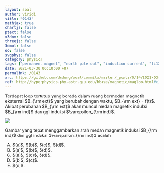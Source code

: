 ```yaml
---
layout: soal
author: viridi
title: "0143"
mathjax: true
chartjs: false
ptext: false
x3dom: false
threejs: false
3dmol: false
oo: false
svgphys: false
category: physics
tags: ["permanent magnet", "north pole out", "induction current", "fi1202", "2020-1"]
date: 2021-03-30 06:10:00 +07
permalink: /0143
src: https://github.com/dudung/soal/commits/master/_posts/0/14/2021-03-30-bext-inducing-loop.md
ref: http://hyperphysics.phy-astr.gsu.edu/hbase/magnetic/magloo.html#c1
---
```

Terdapat loop tertutup yang berada dalam ruang bermedan magnetik eksternal $B_{\rm ext}$ yang berubah dengan waktu, $B_{\rm ext} = f(t)$. Akibat perubahan $B_{\rm ext}$ akan muncul medan magnetik induksi $B_{\rm ind}$ dan ggl induksi $\varepsilon_{\rm ind}$.

![]({{site.baseurl}}/assets/img/0/14/0143.png)

Gambar yang tepat menggambarkan arah medan magnetik induksi $B_{\rm ind}$ dan ggl induksi $\varepsilon_{\rm ind}$ adalah

<ol type="A">
<li>$(a)$, $(b)$, $(c)$, $(d)$.
<li>$(a)$, $(b)$, $(d)$.
<li>$(a)$, $(c)$, $(d)$.
<li>$(b)$, $(c)$.
<li>$(d)$.
